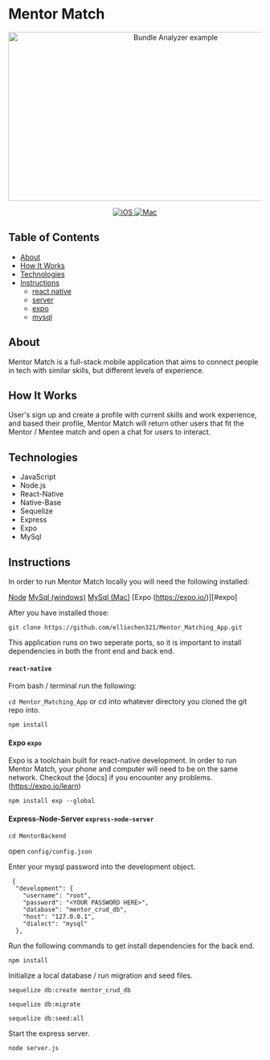 # Mentor Match

<p align="center">
  <img src="http://via.placeholder.com/300" alt="Bundle Analyzer example"
       width="650" height="335">
</p>


<p align="center">
	<a href="#ios">
        	<img src="https://dl.dropboxusercontent.com/s/ck42lqeda643v02/sdversion-ios.png?dl=0" alt="iOS">
	</a>
	<a href="#mac-os">
		<img src="https://dl.dropboxusercontent.com/s/2yhgx57v4alnzld/sdversion-mac.png?dl=0" alt="Mac">
	</a>
</p>

## Table of Contents

* [About](#About)
* [How It Works](#how-it-works)
* [Technologies](#Technologies)
* [Instructions](#Instructions)
  * [react native](#react-native)
  * [server](#express-node-server)
  * [expo](#expo)
  * [mysql](#mysql)

## About

  Mentor Match is a full-stack mobile application that aims to connect people in tech with similar skills, but different levels of experience.

## How It Works

  User's sign up and create a profile with current skills and work experience, and based their profile, Mentor Match will return other users that fit the Mentor / Mentee match and open a chat for users to interact.

## Technologies

  * JavaScript    
  * Node.js    
  * React-Native   
  * Native-Base       
  * Sequelize    
  * Express    
  * Expo   
  * MySql

## Instructions
  In order to run Mentor Match locally you will need the following installed:

  [Node](https://nodejs.org/en/)
  [MySql (windows)](https://dev.mysql.com/downloads/workbench/)
  [MySql (Mac)](https://www.sequelpro.com/)
  [Expo (https://expo.io/)][#expo]
  
  After you have installed those: 

  `git clone https://github.com/elliechen321/Mentor_Matching_App.git` 

  This application runs on two seperate ports, so it is important to install dependencies in both the front end and back end. 

#### `react-native`

  From bash / terminal run the following:

  `cd Mentor_Matching_App`  or cd into whatever directory you cloned the git repo into.

  `npm install` 


#### Expo `expo`

Expo is a toolchain built for react-native development. In order to run Mentor Match, your phone and computer will need to be on the same network.
Checkout the [docs] if you encounter any problems. (https://expo.io/learn)

`npm install exp --global`


#### Express-Node-Server `express-node-server`

`cd MentorBackend`

open `config/config.json`

Enter your mysql password into the development object.

```
 {
  "development": {
    "username": "root",
    "password": "<YOUR PASSWORD HERE>", 
    "database": "mentor_crud_db",
    "host": "127.0.0.1",
    "dialect": "mysql"
  },
``` 
Run the following commands to get install dependencies for the back end.

`npm install`

Initialize a local database / run migration and seed files.

`sequelize db:create mentor_crud_db`

`sequelize db:migrate`

`sequelize db:seed:all`

Start the express server.

`node server.js`

